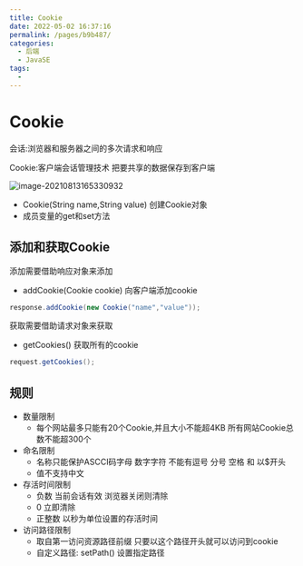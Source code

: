 ```yaml
---
title: Cookie
date: 2022-05-02 16:37:16
permalink: /pages/b9b487/
categories:
  - 后端
  - JavaSE
tags:
  - 
---
```

# Cookie

会话:浏览器和服务器之间的多次请求和响应

Cookie:客户端会话管理技术  把要共享的数据保存到客户端

![image-20210813165330932](https://cdn.jsdelivr.net/gh/Iekrwh/images/md-images/image-20210813165330932.png)

- Cookie(String name,String value)   创建Cookie对象
- 成员变量的get和set方法

## 添加和获取Cookie

添加需要借助响应对象来添加

- addCookie(Cookie cookie)   向客户端添加cookie

```java
response.addCookie(new Cookie("name","value"));
```

获取需要借助请求对象来获取

- getCookies()  获取所有的cookie

```java
request.getCookies();
```



## 规则

- 数量限制
  - 每个网站最多只能有20个Cookie,并且大小不能超4KB 所有网站Cookie总数不能超300个
- 命名限制
  - 名称只能保护ASCCI码字母 数字字符 不能有逗号 分号 空格 和 以$开头 
  - 值不支持中文
- 存活时间限制
  - 负数 当前会话有效 浏览器关闭则清除
  - 0 立即清除
  - 正整数  以秒为单位设置的存活时间
- 访问路径限制
  - 取自第一访问资源路径前缀 只要以这个路径开头就可以访问到cookie
  - 自定义路径: setPath()  设置指定路径



